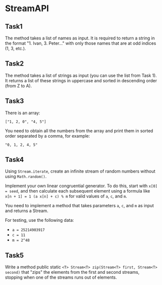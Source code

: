 # StreamAPI

## Task1
The method takes a list of names as input. It is required to return a string in the format "1. Ivan, 3. Peter..." with only those names that are at odd indices (1, 3, etc.).

## Task2
The method takes a list of strings as input (you can use the list from Task 1). It returns a list of these strings in uppercase and sorted in descending order (from Z to A).

## Task3
There is an array:
```
["1, 2, 0", "4, 5"]
```
You need to obtain all the numbers from the array and print them in sorted order separated by a comma, for example:
```
"0, 1, 2, 4, 5"
```

## Task4
Using ```Stream.iterate```, create an infinite stream of random numbers without using ```Math.random()```.

Implement your own linear congruential generator. To do this, start with ```x[0] = seed```, and then calculate each subsequent element using a formula like ```x[n + 1] = 1 (a x[n] + c) % m``` for valid values of ```a```, ```c```, and ```m```.

You need to implement a method that takes parameters ```a```, ```c```, and ```m``` as input and returns a Stream<Long>.

For testing, use the following data:
<ul>
  <li><code>a = 25214903917</code></li>
  <li><code>c = 11</code></li>
  <li><code>m = 2^48</code></li>
</ul>

## Task5
Write a method public static ```<T> Stream<T> zip(Stream<T> first, Stream<T> second)``` that "zips" the elements from the first and second streams, stopping when one of the streams runs out of elements.
